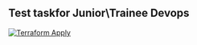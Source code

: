 ## Test taskfor Junior\Trainee Devops

[![Terraform Apply](https://github.com/youonmyown/test-task/blob/main/.github/workflows/terraform.yml/badge.svg)](https://github.com/youonmyown/test-task/blob/main/.github/workflows/terraform.yml)